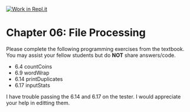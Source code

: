 [![Work in Repl.it](https://classroom.github.com/assets/work-in-replit-14baed9a392b3a25080506f3b7b6d57f295ec2978f6f33ec97e36a161684cbe9.svg)](https://classroom.github.com/online_ide?assignment_repo_id=4780715&assignment_repo_type=AssignmentRepo)
# Chapter 06: File Processing

Please complete the following programming exercises from the textbook. You may assist your fellow students but do **NOT** share answers/code.

- 6.4 countCoins
- 6.9 wordWrap
- 6.14 printDuplicates
- 6.17 inputStats

I have trouble passing the 6.14 and 6.17 on the tester.
I would appreciate your help in editting them.

